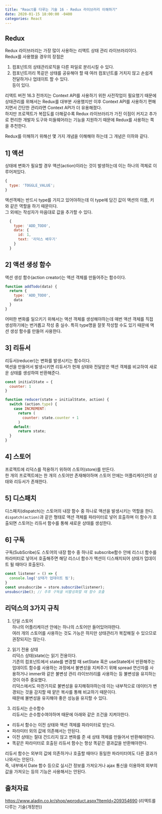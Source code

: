 ```yaml
---
title: "React를 다루는 기술 16 - Redux 라이브러리 이해하기"
date: 2020-01-15 18:00:00 -0400
categories: React 
---
```


Redux
--------------------------------
Redux 라이브러리는 가장 많이 사용하는 리액트 상태 관리 라이브러리이다.  
Redux를 사용했을 경우의 장점은  
1. 컴포넌트의 상태관리로직을 다른 파일로 분리시킬 수 있다.  
2. 컴포넌트끼리 똑같은 상태를 공유해야 할 때 여러 컴포넌트를 거치지 않고 손쉽게 전달하거나 업데이트 할 수 있다.  
등이 있다.  

리액트 버전 16.3 전까지는 Context API를 사용하기 위한 사전작업이 필요했기 때문에 상태관리를 위해서는 Redux를 대부분 사용했지만 이후 Context API를 사용하기 편해지면서 간단한 관리라면 Context API가 더 유용해졌다.  
하지만 프로젝트가 복잡도를 더해갈수록 Redux 라이브러리가 가진 이점이 커지고 추가로 편리한 개발자 도구와 미들웨어라는 기능을 지원하기 때문에 Redux를 사용하는 쪽을 추천한다.  

Redux를 이해하기 위해선 몇 가지 개념을 이해해야 하는데 그 개념은 이하와 같다.   

1] 액션
----------------------
상태에 변화가 필요할 경우 액션(action)이라는 것이 발생하는데 이는 하나의 객체로 이루어져있다.  

```jsx
{
  type: 'TOGGLE_VALUE';
}
```

액션객체는 반드시 type를 가지고 있어야하는데 이 type에 담긴 값이 액션의 이름, 키와 같은 역할을 하기 때문이다.  
그 외에는 작성자가 마음대로 값을 추가할 수 있다.  

```jsx
  {
    type: 'ADD_TODO',
    data: {
      id: 1,
      text: '리덕스 배우기'
    }
  }
```

2] 액션 생성 함수
------------------------
액션 생성 함수(action creator)는 액션 객체를 만들어주는 함수이다.  

```jsx
function addTodo(data) {
  return {
    type: 'ADD_TODO',
    data
  }
}
```

어떠한 변화를 일으키기 위해서는 액션 객체를 생성해야하는데 매번 액션 객체를 직접 생성하기에는 번거롭고 작성 중 실수. 특히 type명을 잘못 작성할 수도 있기 때문에 액션 생성 함수를 만들어 사용한다.  

3] 리듀서
---------------------
리듀서(reducer)는 변화를 발생시키는 함수이다.  
액션을 만들어서 발생시키면 리듀서가 현재 상태와 전달받은 액션 객체를 비교하여 새로운 상태를 생성하여 반환해준다.  

```jsx
const initialState = {
  counter: 1
}

function reducer(state = initialState, action) {
  switch (action.type) {
    case INCREMENT:
      return (
        counter: state.counter + 1
      )
    default:
      return state;
  }
}
```

4] 스토어
-------------------------
프로젝트에 리덕스를 적용하기 위하여 스토어(store)를 만든다.  
한 개의 프로젝트에는 한 개의 스토어만 존재해야하며 스토어 안에는 어플리케이션의 상태와 리듀서가 존재한다.  

5] 디스패치
----------------------
디스패치(dispatch)는 스토어의 내장 함수 중 하나로 액션을 발생시키는 역할을 한다.  
`dispatch(action)`과 같은 형태로 액션 객체를 파라미터로 넣어 호출하며 이 함수가 호출되면 스토어는 리듀서 함수를 통해 새로운 상태를 생성한다.  

6] 구독
------------------------
구독(SubScribe)도 스토어의 내장 함수 중 하나로 subscribe함수 안에 리스너 함수를 파라미터로 넣어서 호출해주면 해당 리스너 함수가 액션이 디스패치되어 상태가 업데이트 될 때마다 호출된다.  

```jsx
const listener = () => {
  console.log('상태가 업데이트 됨');
}
const unsubscribe = store.subscribe(listener);
unsubscribe(); // 추후 구독을 비활성화할 때 함수 호출
```

리덕스의 3가지 규칙
-----------------------------
1. 단일 스토어  
하나의 어플리케이션 안에는 하나의 스토어만 들어있어야한다.  
여러 개의 스토어를 사용하는 것도 가능은 하지만 상태관리가 복잡해질 수 있으므로 권장되지는 않는다.  

2. 읽기 전용 상태  
리덕스 상태(state)는 읽기 전용이다.  
기존의 컴포넌트에서 state를 변경할 때 setState 혹은 useState에서 반환해주는 업데이트 함수를 사용하는 과정에서 불변성을 지켜주기 위해 spread 연산자를 사용하거나 immer와 같은 불변성 관리 라이브러리를 사용하는 등 불변성을 유지하는 것이 아주 중요했다.  
리덕스에서도 마찬가지로 불변성을 유지해줘야하는데 이는 내부적으로 데이터가 변경되는 것을 감지할 때 얕은 복사를 통해 비교하기 때문이다.  
때문에 불변성을 유지해야 좋은 성능을 유지할 수 있다.  

3. 리듀서는 순수함수  
리듀서는 순수함수여야하며 때문에 아래와 같은 조건을 지켜야한다.   

* 리듀서 함수는 이전 상태와 액션 객체를 파라미터로 받는다.  
* 파라미터 외의 값에 의존해서는 안된다.  
* 이전 상태는 절대 건드리지 않고 변화를 준 새 상태 객체를 만들어서 반환해야한다.  
* 똑같은 파라미터로 호출된 리듀서 함수는 항상 똑같은 결과값을 반환해야한다.  

리듀서 함수는 외부의 값에 의존하거나 호출할 때마다 동일한 파라미터여도 다른 결과가 나와서는 안된다.  
즉, 내부에서 Date 함수 등으로 실시간 정보를 가져오거나 ajax 통신을 이용하여 외부의 값을 가져오는 등의 기능은 사용해서는 안된다.  

출처자료  
---------------------------------------
https://www.aladin.co.kr/shop/wproduct.aspx?ItemId=209354690 (리액트를 다루는 기술(개정판))

